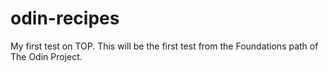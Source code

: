 # odin-recipes
My first test on TOP.
This will be the first test from the Foundations path of The Odin Project.
